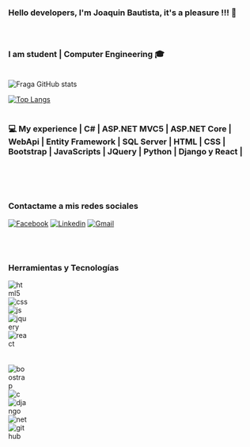 ### Hello developers, I'm Joaquin Bautista, it's a pleasure !!! 👋 <br/><br/><br/>
### I am student | Computer Engineering :mortar_board: <br/><br/>

![Fraga GitHub stats](https://github-readme-stats.vercel.app/api?username=BautistaJoaquin&show_icons=true&theme=dracula&count_private=true) <br/>

[![Top Langs](https://github-readme-stats.vercel.app/api/top-langs/?username=BautistaJoaquin&layout=compact&theme=dracula)](https://github.com/anuraghazra/github-readme-stats) <br/><br/>

### :computer: My experience | C# | ASP.NET MVC5 | ASP.NET Core | WebApi | Entity Framework | SQL Server | HTML | CSS | Bootstrap | JavaScripts | JQuery | Python | Django y React |

<br/><br/><br/>
### Contactame a mis redes sociales
[![Facebook](https://user-images.githubusercontent.com/54549934/93971143-23240280-fd8d-11ea-859d-1e69485789de.png)](https://www.facebook.com/JoackoBautista/) 
[![Linkedin](https://user-images.githubusercontent.com/54549934/93971146-24552f80-fd8d-11ea-9afb-d114a8ed7ba2.png)](https://www.linkedin.com/in/joaquin-bautista)
[![Gmail](https://img.shields.io/badge/Gmail-D14836?style=for-the-badge&logo=gmail&logoColor=white)](mailto:arpegius666@gmail)

<br/><br/>
### Herramientas y Tecnologías <br/>

<div style="width: 40px">
      <img align="center" alt="html5" src="https://img.shields.io/badge/HTML5-E34F26?style=for-the-badge&logo=html5&logoColor=white" />
      <img align="center" alt="css" src="https://img.shields.io/badge/CSS3-1572B6?style=for-the-badge&logo=css3&logoColor=white" />
      <img align="center" alt="js" src="https://img.shields.io/badge/JavaScript-F7DF1E?style=for-the-badge&logo=javascript&logoColor=black" />
      <img align="center" alt="jquery" src="https://img.shields.io/badge/jQuery-0769AD?style=for-the-badge&logo=jquery&logoColor=white" />
      <img align="center" alt="react" src="https://img.shields.io/badge/React-20232A?style=for-the-badge&logo=react&logoColor=61DAFB" />
 </div><br/><br/>

<div style="width: 40px">
 <img align="center" alt="boostrap" src="https://img.shields.io/badge/Bootstrap-563D7C?style=for-the-badge&logo=bootstrap&logoColor=white" />
      <img align="center" alt="c" src="https://img.shields.io/badge/C%23-239120?style=for-the-badge&logo=c-sharp&logoColor=white" />
      <img align="center" alt="django" src="https://img.shields.io/badge/Django-092E20?style=for-the-badge&logo=django&logoColor=white" />
      <img align="center" alt="net" src="https://img.shields.io/badge/.NET-512BD4?style=for-the-badge&logo=dotnet&logoColor=white" />
      <img align="center" alt="github" src="https://img.shields.io/badge/GitHub-100000?style=for-the-badge&logo=github&logoColor=white" />
</div><br/>
